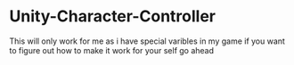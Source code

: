 # Unity-Character-Controller
This will only work for me as i have special varibles in my game if you want to figure out how to make it work for your self go ahead
